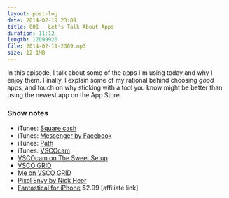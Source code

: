 ```yaml
---
layout: post-log
date: 2014-02-19 23:09
title: 001 - Let's Talk About Apps
duration: 11:12
length: 12099920
file: 2014-02-19-2309.mp3
size: 12.1MB
---
```

In this episode, I talk about some of the apps I'm using today and why I enjoy them. Finally, I explain some of my rational behind choosing _good_ apps, and touch on why sticking with a tool you know might be better than using the newest app on the App Store.

### Show notes
- iTunes: [Square cash](https://itunes.apple.com/us/app/square-cash/id711923939?mt=8)
- iTunes: [Messenger by Facebook](https://itunes.apple.com/us/app/facebook-messenger/id454638411?mt=8)
- iTunes: [Path](https://itunes.apple.com/us/app/path/id403639508?mt=8)
- iTunes: [VSCOcam](https://itunes.apple.com/us/app/vsco-cam/id588013838?mt=8)
- [VSCOcam on The Sweet Setup](http://thesweetsetup.com/apps/best-photo-editing-app-iphone/)
- [VSCO GRID](http://grid.vsco.co)
- [Me on VSCO GRID](http://kyledreger.vsco.co)
- [Pixel Envy by Nick Heer](http://pxlnv.com)
- [Fantastical for iPhone](https://itunes.apple.com/us/app/fantastical-2-calendar-reminders/id718043190?mt=8&uo=4&at=10ltSa) $2.99 [affiliate link]